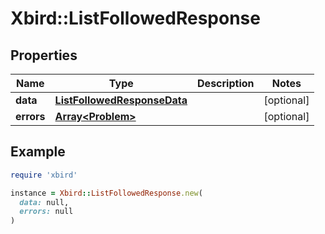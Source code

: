 # Xbird::ListFollowedResponse

## Properties

| Name | Type | Description | Notes |
| ---- | ---- | ----------- | ----- |
| **data** | [**ListFollowedResponseData**](ListFollowedResponseData.md) |  | [optional] |
| **errors** | [**Array&lt;Problem&gt;**](Problem.md) |  | [optional] |

## Example

```ruby
require 'xbird'

instance = Xbird::ListFollowedResponse.new(
  data: null,
  errors: null
)
```

